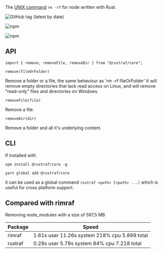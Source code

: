 The [UNIX command](<http://en.wikipedia.org/wiki/Rm_(Unix)>) `rm -rf` for node written with Rust.

![GitHub tag (latest by date)](https://img.shields.io/github/v/tag/stijnvanhulle/rustraf?style=for-the-badge)

![npm](https://img.shields.io/npm/v/@rustraf/core?style=for-the-badge)

![npm](https://img.shields.io/npm/dm/@rustraf/core?style=for-the-badge)

## API

```
import { remove, removeFile, removeDir } from "@rustraf/core";
```

`remove(fileOrFolder)`

Remove a folder or a file, the same behaviour as 'rm -rf fileOrFolder'
It will remove empty directories that lack read access on Linux, and will remove "read-only" files and directories on Windows.

`removeFile(file)`

Remove a file.

`removeDir(dir)`

Remove a folder and all it's underlying content.

## CLI

If installed with

```
npm install @rustraf/core -g
```

```
yarn global add @rustraf/core
```

it can be used as a global
command `rustraf <path> [<path> ...]` which is useful for cross platform support.


## Compared with rimraf
Removing node_modules with a size of 597,5 MB

| Package | Speed                                         |
|---------|-----------------------------------------------|
| rimraf  | 1.61s user 11.26s system 218% cpu 5.899 total |
| rustraf | 0.28s user 5.79s system 84% cpu 7.218 total   |




